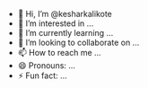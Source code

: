 - 👋 Hi, I’m @kesharkalikote
- 👀 I’m interested in ...
- 🌱 I’m currently learning ...
- 💞️ I’m looking to collaborate on ...
- 📫 How to reach me ...
- 😄 Pronouns: ...
- ⚡ Fun fact: ...

<!---
kesharkalikote/kesharkalikote is a ✨ special ✨ repository because its `README.md` (this file) appears on your GitHub profile.
You can click the Preview link to take a look at your changes.
--->
